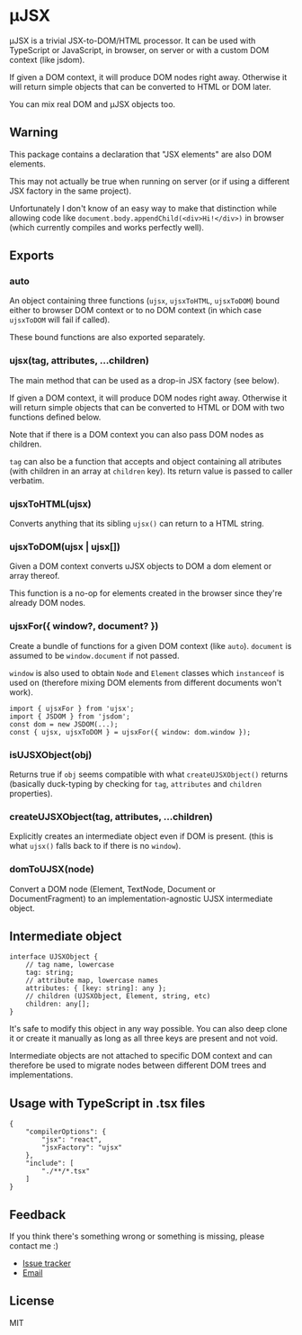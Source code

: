 # µJSX

µJSX is a trivial JSX-to-DOM/HTML processor.
It can be used with TypeScript or JavaScript,
in browser, on server or with a custom DOM context (like jsdom).

If given a DOM context, it will produce DOM nodes right away.
Otherwise it will return simple objects that can be converted
to HTML or DOM later.

You can mix real DOM and µJSX objects too.


## Warning

This package contains a declaration that "JSX elements"
are also DOM elements.

This may not actually be true when running on server
(or if using a different JSX factory in the same project).

Unfortunately I don't know of an easy way to make that distinction
while allowing code like `document.body.appendChild(<div>Hi!</div>)`
in browser (which currently compiles and works perfectly well).


## Exports

### auto

An object containing three functions (`ujsx`, `ujsxToHTML`, `ujsxToDOM`)
bound either to browser DOM context
or to no DOM context (in which case `ujsxToDOM` will fail if called).

These bound functions are also exported separately.

### ujsx(tag, attributes, ...children)

The main method that can be used as a drop-in JSX factory (see below).

If given a DOM context, it will produce DOM nodes right away.
Otherwise it will return simple objects that can be converted
to HTML or DOM with two functions defined below.

Note that if there is a DOM context
you can also pass DOM nodes as children.

`tag` can also be a function that accepts and object containing
all atributes (with children in an array at `children` key).
Its return value is passed to caller verbatim.

### ujsxToHTML(ujsx)

Converts anything that its sibling `ujsx()` can return to a HTML string.

### ujsxToDOM(ujsx | ujsx[])

Given a DOM context converts uJSX objects to DOM a dom element
or array thereof.

This function is a no-op for elements created in the browser
since they're already DOM nodes.

### ujsxFor({ window?, document? })

Create a bundle of functions for a given DOM context (like `auto`).
`document` is assumed to be `window.document` if not passed.

`window` is also used to obtain `Node` and `Element` classes
which `instanceof` is used on
(therefore mixing DOM elements from different documents won't work).

    import { ujsxFor } from 'ujsx';
    import { JSDOM } from 'jsdom';
    const dom = new JSDOM(...);
    const { ujsx, ujsxToDOM } = ujsxFor({ window: dom.window });

### isUJSXObject(obj)

Returns true if `obj` seems compatible with what `createUJSXObject()`
returns (basically duck-typing
by checking for `tag`, `attributes` and `children` properties).

### createUJSXObject(tag, attributes, ...children)

Explicitly creates an intermediate object even if DOM is present.
(this is what `ujsx()` falls back to if there is no `window`).

### domToUJSX(node)

Convert a DOM node (Element, TextNode, Document or DocumentFragment)
to an implementation-agnostic UJSX intermediate object.


## Intermediate object

    interface UJSXObject {
        // tag name, lowercase
        tag: string;
        // attribute map, lowercase names
        attributes: { [key: string]: any };
        // children (UJSXObject, Element, string, etc)
        children: any[];
    }

It's safe to modify this object in any way possible.
You can also deep clone it or create it manually
as long as all three keys are present and not void.

Intermediate objects are not attached to specific DOM context
and can therefore be used to migrate nodes between different DOM trees
and implementations.


## Usage with TypeScript in .tsx files

    {
        "compilerOptions": {
            "jsx": "react",
            "jsxFactory": "ujsx"
        },
        "include": [
            "./**/*.tsx"
        ]
    }


## Feedback

If you think there's something wrong or something is missing,
please contact me :)

 * [Issue tracker](https://github.com/virtulis/ujsx/issues)
 * [Email](mailto:danko@very.lv)


## License

MIT
